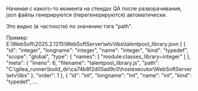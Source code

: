 Начиная с какого-то момента на стендах QA после разворачивания, json файлы генерируются (перегенерируются) автоматически.

Это видно (в частности) по значению тэга "path".

Пример:
E:\WebSoft\2025.2.1215\WebSoftServer\wtv\libs\talentpool_library.json
[
  {
    "id": "integer",
    "longname": "integer",
    "name": "integer",
    "kind": "typedef",
    "scope": "global",
    "type": {
      "names": [
        "module:classes_library~integer"
      ]
    },
    "meta": {
      "lineno": 6,
      "filename": "talentpool_library.js",
      "path": "C:\\gitea_runner\\build_dir\\ca74b8f2d05ad9c0\\hostexecutor\\WebSoftServer\\wtv\\libs"
    },
    "order": 1
  },
  {
    "id": "int",
    "longname": "int",
    "name": "int",
    "kind": "typedef",
    ...